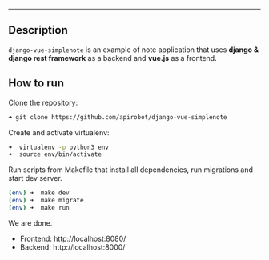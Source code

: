 ---

## Description

`django-vue-simplenote` is an example of note application that uses **django & django rest framework** as a backend and **vue.js** as a frontend.


## How to run

Clone the repository:

```zsh
➜ git clone https://github.com/apirobot/django-vue-simplenote
```

Create and activate virtualenv:

```zsh
➜  virtualenv -p python3 env
➜  source env/bin/activate
```

Run scripts from Makefile that install all dependencies, run migrations and start dev server.

```zsh
(env) ➜  make dev
(env) ➜  make migrate
(env) ➜  make run
```

We are done.

- Frontend: http://localhost:8080/
- Backend: http://localhost:8000/
